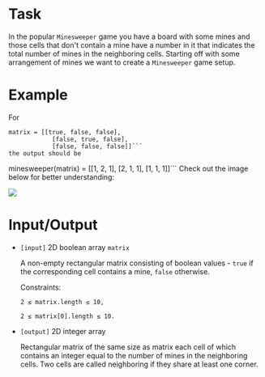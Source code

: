 # Task
 In the popular `Minesweeper` game you have a board with some mines and those cells that don't contain a mine have a number in it that indicates the total number of mines in the neighboring cells. Starting off with some arrangement of mines we want to create a `Minesweeper` game setup.

# Example

 For
```
matrix = [[true, false, false],
            [false, true, false],
            [false, false, false]]```
the output should be
```
minesweeper(matrix) = [[1, 2, 1],
                         [2, 1, 1],
                         [1, 1, 1]]```
Check out the image below for better understanding:

 ![](https://codefightsuserpics.s3.amazonaws.com/tasks/minesweeper/img/example.png?_tm=1474900981846)

# Input/Output


 - `[input]` 2D boolean array `matrix`

    A non-empty rectangular matrix consisting of boolean values - `true` if the corresponding cell contains a mine, `false` otherwise.

    Constraints:

    `2 ≤ matrix.length ≤ 10,`

    `2 ≤ matrix[0].length ≤ 10.`


 - `[output]` 2D integer array

    Rectangular matrix of the same size as matrix each cell of which contains an integer equal to the number of mines in the neighboring cells. Two cells are called neighboring if they share at least one corner.